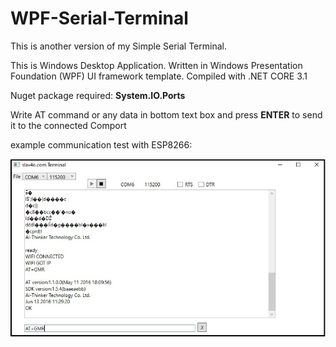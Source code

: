 # WPF-Serial-Terminal

This is another version of my Simple Serial Terminal.

This is Windows Desktop Application. Written in Windows Presentation Foundation (WPF) UI framework template.
Compiled with .NET CORE 3.1

Nuget package required: <b>System.IO.Ports</b>

Write AT command or any data in bottom text box and press <b>ENTER</b> to send it to the connected Comport

example communication test with ESP8266:

![alt text](https://github.com/slav4ocom/WPF-Serial-Terminal/blob/main/view.jpg)

